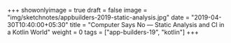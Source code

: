 +++
showonlyimage = true
draft = false
image = "img/sketchnotes/appbuilders-2019-static-analysis.jpg"
date = "2019-04-30T10:40:00+05:30"
title = "Computer Says No — Static Analysis and CI in a Kotlin World"
weight = 0
tags = ["app-builders-19", "kotlin"]
+++
